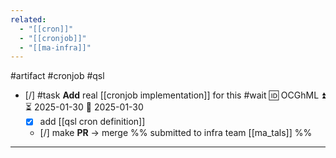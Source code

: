 ```yaml
---
related:
  - "[[cron]]"
  - "[[cronjob]]"
  - "[[ma-infra]]"
---
```

#artifact #cronjob #qsl 

- [/] #task **Add** real [[cronjob implementation]] for this #wait 🆔 OCGhML ⏫ ⏳ 2025-01-30 📅 2025-01-30
	- [x] add [[qsl cron definition]]
	- [/] make **PR** -> merge %% submitted to infra team [[ma_tals]] %%
---
